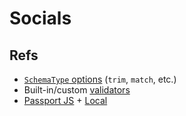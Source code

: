 # Socials

## Refs

- [`SchemaType` options](https://mongoosejs.com/docs/schematypes.html#schematype-options) (`trim`, `match`, etc.)
- Built-in/custom [validators](https://mongoosejs.com/docs/validation.html#built-in-validators)
- [Passport JS](http://www.passportjs.org/docs/) + [Local](http://www.passportjs.org/packages/passport-local/)
